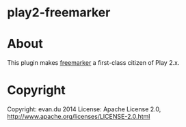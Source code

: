 play2-freemarker
================

# About

This plugin makes [freemarker](http://freemarker.org/) a first-class citizen of Play 2.x.

# Copyright

Copyright: evan.du 2014
License: Apache License 2.0, http://www.apache.org/licenses/LICENSE-2.0.html
